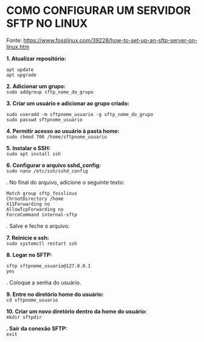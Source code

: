 # COMO CONFIGURAR UM SERVIDOR SFTP NO LINUX

Fonte: https://www.fosslinux.com/39228/how-to-set-up-an-sftp-server-on-linux.htm

**1. Atualizar repositório:**  
```
apt update
apt upgrade
```
**2. Adicionar um grupo:**  
`sudo addgroup sftp_nome_do_grupo`

**3. Criar um usuário e adicionar ao grupo criado:**  
```
sudo useradd -m sftpnome_usuario -g sftp_nome_do_grupo
sudo passwd sftpnome_usuario
```

**4. Permitir acesso ao usuário à pasta home:**  
`sudo chmod 700 /home/sftpnome_usuario`

**5. Instalar o SSH:**  
`sudo apt install ssh`

**6. Configurar o arquivo sshd_config:**  
`sudo nano /etc/ssh/sshd_config`

. No final do arquivo, adicione o seguinte texto:
  ```
  Match group sftp_fosslinux 
  ChrootDirectory /home 
  X11Forwarding no 
  AllowTcpForwarding no 
  ForceCommand internal-sftp
  ```
. Salve e feche o arquivo.

**7. Reinicie o ssh:**  
`sudo systemctl restart ssh`

**8. Logar no SFTP:**  
```
sftp sftpnome_usuario@127.0.0.1
yes
```
. Coloque a senha do usuário.

**9. Entre no diretório home do usuário:**  
`cd sftpnome_usuario`

**10. Criar um novo diretório dentro da home do usuário:**  
`mkdir sftpdir`

**. Sair da conexão SFTP:**  
`exit`
